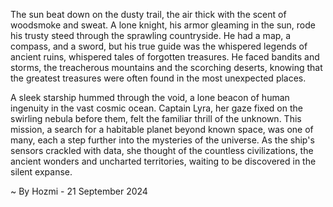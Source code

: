 
The sun beat down on the dusty trail, the air thick with the scent of woodsmoke and sweat.  A lone knight, his armor gleaming in the sun, rode his trusty steed through the sprawling countryside.  He had a map, a compass, and a sword, but his true guide was the whispered legends of ancient ruins, whispered tales of forgotten treasures.  He faced bandits and storms, the treacherous mountains and the scorching deserts, knowing that the greatest treasures were often found in the most unexpected places. 

A sleek starship hummed through the void, a lone beacon of human ingenuity in the vast cosmic ocean.  Captain Lyra, her gaze fixed on the swirling nebula before them, felt the familiar thrill of the unknown. This mission, a search for a habitable planet beyond known space, was one of many, each a step further into the mysteries of the universe.  As the ship's sensors crackled with data, she thought of the countless civilizations, the ancient wonders and uncharted territories, waiting to be discovered in the silent expanse. 

~ By Hozmi - 21 September 2024
